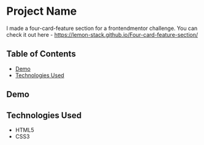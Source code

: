 # Project Name
I made a four-card-feature section for a frontendmentor challenge.
You can check it out here - https://lemon-stack.github.io/Four-card-feature-section/

## Table of Contents

- [Demo](#demo)
- [Technologies Used](#technologies-used)

## Demo

## Technologies Used

- HTML5
- CSS3
